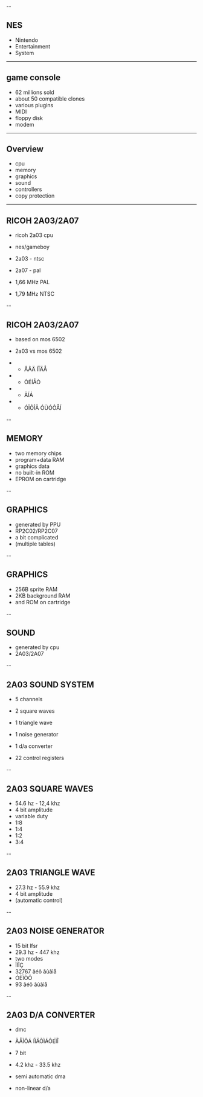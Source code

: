 --

## NES

* Nintendo
* Entertainment
* System

---

## game console

* 62 millions sold
* about 50 compatible clones
* various plugins
* MIDI
* floppy disk
* modem

---

## Overview

* cpu
* memory
* graphics
* sound
* controllers
* copy protection

---

## RICOH 2A03/2A07

* ricoh 2a03 cpu
* nes/gameboy

* 2a03 - ntsc
* 2a07 - pal

* 1,66 MHz PAL
* 1,79 MHz NTSC

--

## RICOH 2A03/2A07

* based on mos 6502

* 2a03 vs mos 6502
* - ÂÃÄ ÍÏÄÅ
* + ÔÉÍÅÒ
* + ÄÍÁ
* + ÓÏÕÎÄ ÓÙÓÔÅÍ

--

## MEMORY

* two memory chips
* program+data RAM
* graphics data
* no built-in ROM
* EPROM on cartridge

--

## GRAPHICS

* generated by PPU
* RP2C02/RP2C07
* a bit complicated
* (multiple tables)

--

## GRAPHICS

* 256B sprite RAM
* 2KB background RAM
* and ROM on cartridge

--

## SOUND

* generated by cpu
* 2A03/2A07

--

## 2A03 SOUND SYSTEM

* 5 channels
* 2 square waves
* 1 triangle wave
* 1 noise generator
* 1 d/a converter

* 22 control registers

-- 

## 2A03 SQUARE WAVES

* 54.6 hz - 12,4 khz
* 4 bit amplitude
* variable duty
* 1:8
* 1:4
* 1:2
* 3:4

--

## 2A03 TRIANGLE WAVE

* 27.3 hz - 55.9 khz
* 4 bit amplitude
* (automatic control)

--

## 2A03 NOISE GENERATOR

* 15 bit lfsr
* 29.3 hz - 447 khz
* two modes
* ÌÏÎÇ
* 32767 âéô ãùãìå
* ÓÈÏÒÔ
* 93 âéô ãùãìå

--

## 2A03 D/A CONVERTER

* dmc
* ÄÅÌÔÁ ÍÏÄÕÌÁÔÉÏÎ

* 7 bit
* 4.2 khz - 33.5 khz
* semi automatic dma
* non-linear d/a
